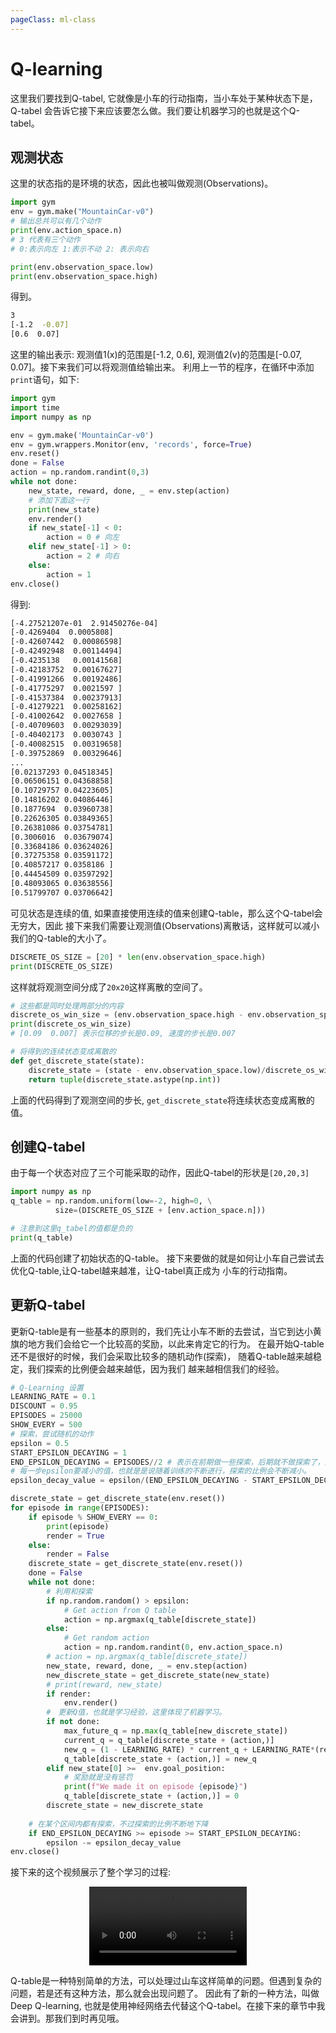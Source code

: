 ```yaml
---
pageClass: ml-class
---
```


<!--
 * @Description: 
 * @Author: Jack Huang
 * @Github: https://github.com/HuangJiaLian
 * @Date: 2019-09-06 09:15:46
 * @LastEditors: Jack Huang
 * @LastEditTime: 2019-09-06 19:54:45
 -->

# Q-learning

这里我们要找到Q-tabel, 它就像是小车的行动指南，当小车处于某种状态下是，Q-tabel
会告诉它接下来应该要怎么做。我们要让机器学习的也就是这个Q-tabel。

## 观测状态
这里的状态指的是环境的状态，因此也被叫做观测(Observations)。
```python
import gym
env = gym.make("MountainCar-v0")
# 输出总共可以有几个动作
print(env.action_space.n)
# 3 代表有三个动作
# 0:表示向左 1:表示不动 2: 表示向右

print(env.observation_space.low)
print(env.observation_space.high)

```
得到。
``` bash
3
[-1.2  -0.07]
[0.6  0.07]
```
这里的输出表示: 观测值1(x)的范围是[-1.2, 0.6], 观测值2(v)的范围是[-0.07, 0.07]。接下来我们可以将观测值给输出来。
利用上一节的程序，在循环中添加`print`语句，如下:
```python
import gym
import time 
import numpy as np 

env = gym.make('MountainCar-v0')
env = gym.wrappers.Monitor(env, 'records', force=True)
env.reset()
done = False
action = np.random.randint(0,3)
while not done:
    new_state, reward, done, _ = env.step(action)
    # 添加下面这一行
    print(new_state)
    env.render()
    if new_state[-1] < 0:
        action = 0 # 向左
    elif new_state[-1] > 0:
        action = 2 # 向右
    else:
        action = 1     
env.close()
```

得到:

```bash
[-4.27521207e-01  2.91450276e-04]
[-0.4269404  0.0005808]
[-0.42607442  0.00086598]
[-0.42492948  0.00114494]
[-0.4235138   0.00141568]
[-0.42183752  0.00167627]
[-0.41991266  0.00192486]
[-0.41775297  0.0021597 ]
[-0.41537384  0.00237913]
[-0.41279221  0.00258162]
[-0.41002642  0.0027658 ]
[-0.40709603  0.00293039]
[-0.40402173  0.0030743 ]
[-0.40082515  0.00319658]
[-0.39752869  0.00329646]
...
[0.02137293 0.04518345]
[0.06506151 0.04368858]
[0.10729757 0.04223605]
[0.14816202 0.04086446]
[0.1877694  0.03960738]
[0.22626305 0.03849365]
[0.26381086 0.03754781]
[0.3006016  0.03679074]
[0.33684186 0.03624026]
[0.37275358 0.03591172]
[0.40857217 0.0358186 ]
[0.44454509 0.03597292]
[0.48093065 0.03638556]
[0.51799707 0.03706642]
```

可见状态是连续的值, 如果直接使用连续的值来创建Q-table，那么这个Q-tabel会无穷大，因此
接下来我们需要让观测值(Observations)离散话，这样就可以减小我们的Q-table的大小了。

```python
DISCRETE_OS_SIZE = [20] * len(env.observation_space.high)
print(DISCRETE_OS_SIZE)
```

这样就将观测空间分成了`20x20`这样离散的空间了。

```python 
# 这些都是同时处理两部分的内容
discrete_os_win_size = (env.observation_space.high - env.observation_space.low)/DISCRETE_OS_SIZE
print(discrete_os_win_size)
# [0.09  0.007] 表示位移的步长是0.09, 速度的步长是0.007

# 将得到的连续状态变成离散的
def get_discrete_state(state):
    discrete_state = (state - env.observation_space.low)/discrete_os_win_size
    return tuple(discrete_state.astype(np.int))
```
上面的代码得到了观测空间的步长, `get_discrete_state`将连续状态变成离散的值。


## 创建Q-tabel
由于每一个状态对应了三个可能采取的动作，因此Q-tabel的形状是`[20,20,3]`

```python
import numpy as np
q_table = np.random.uniform(low=-2, high=0, \
          size=(DISCRETE_OS_SIZE + [env.action_space.n]))

# 注意到这里q_tabel的值都是负的
print(q_table)
```

上面的代码创建了初始状态的Q-table。 接下来要做的就是如何让小车自己尝试去优化Q-table,让Q-tabel越来越准，让Q-tabel真正成为
小车的行动指南。

## 更新Q-tabel
更新Q-table是有一些基本的原则的，我们先让小车不断的去尝试，当它到达小黄旗的地方我们会给它一个比较高的奖励，以此来肯定它的行为。
在最开始Q-table还不是很好的时候，我们会采取比较多的随机动作(探索)， 随着Q-table越来越稳定，我们探索的比例便会越来越低，因为我们
越来越相信我们的经验。

```python
# Q-Learning 设置
LEARNING_RATE = 0.1
DISCOUNT = 0.95
EPISODES = 25000
SHOW_EVERY = 500
# 探索，尝试随机的动作
epsilon = 0.5 
START_EPSILON_DECAYING = 1
END_EPSILON_DECAYING = EPISODES//2 # 表示在前期做一些探索，后期就不做探索了，这是一个比较好的策略
# 每一步epsilon要减小的值，也就是是说随着训练的不断进行，探索的比例会不断减小。
epsilon_decay_value = epsilon/(END_EPSILON_DECAYING - START_EPSILON_DECAYING)

discrete_state = get_discrete_state(env.reset())
for episode in range(EPISODES):
    if episode % SHOW_EVERY == 0:
        print(episode)
        render = True 
    else:
        render = False
    discrete_state = get_discrete_state(env.reset())
    done = False
    while not done:
        # 利用和探索
        if np.random.random() > epsilon:
            # Get action from Q table
            action = np.argmax(q_table[discrete_state])
        else:
            # Get random action
            action = np.random.randint(0, env.action_space.n)
        # action = np.argmax(q_table[discrete_state])
        new_state, reward, done, _ = env.step(action)
        new_discrete_state = get_discrete_state(new_state)
        # print(reward, new_state)
        if render:
            env.render() 
        #　更新Q值，也就是学习经验，这里体现了机器学习。
        if not done:
            max_future_q = np.max(q_table[new_discrete_state])
            current_q = q_table[discrete_state + (action,)]
            new_q = (1 - LEARNING_RATE) * current_q + LEARNING_RATE*(reward + DISCOUNT * max_future_q)
            q_table[discrete_state + (action,)] = new_q
        elif new_state[0] >=  env.goal_position:
            # 奖励就是没有惩罚
            print(f"We made it on episode {episode}")
            q_table[discrete_state + (action,)] = 0  
        discrete_state = new_discrete_state
    
    # 在某个区间内都有探索，不过探索的比例不断地下降
    if END_EPSILON_DECAYING >= episode >= START_EPSILON_DECAYING:
        epsilon -= epsilon_decay_value
env.close()

```

接下来的这个视频展示了整个学习的过程: 

<video style="display:block; margin: 0 auto;" width="50%" controls>
<source src="/images/ml/RL_Prt/learn_process.mp4" type="video/mp4">
</video>

Q-table是一种特别简单的方法，可以处理过山车这样简单的问题。但遇到复杂的问题，若是还有这种方法，那么就会出现问题了。
因此有了新的一种方法，叫做Deep Q-learning, 也就是使用神经网络去代替这个Q-tabel。在接下来的章节中我会讲到。那我们到时再见哦。

<Livere/>